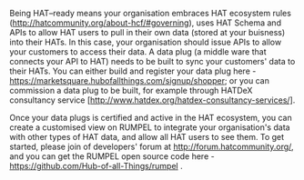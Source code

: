 Being HAT–ready means your organisation embraces HAT ecosystem rules (http://hatcommunity.org/about-hcf/#governing), uses HAT Schema and APIs to allow HAT users to pull in their own data (stored at your buisness) into their HATs. In this case, your organisation should issue APIs to allow your customers to access their data. A data plug (a middle ware that connects your API to HAT) needs to be built to sync your customers' data to their HATs. You can either build and register your data plug here -  https://marketsquare.hubofallthings.com/signup/shopper; or you can commission a data plug to be built, for example through HATDeX consultancy service [http://www.hatdex.org/hatdex-consultancy-services/]. 

Once your data plugs is certified and active in the HAT ecosystem, you can create a customised view on RUMPEL to integrate your organisation's data with other types of HAT data, and allow all HAT users to see them. To get started, please join of developers' forum at http://forum.hatcommunity.org/, and you can get the RUMPEL open source code here - https://github.com/Hub-of-all-Things/rumpel . 

